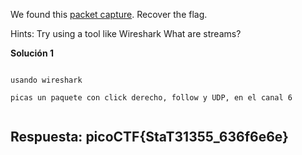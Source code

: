 

We found this [packet capture](https://jupiter.challenges.picoctf.org/static/483e50268fe7e015c49caf51a69063d0/capture.pcap). Recover the flag.


Hints:
Try using a tool like Wireshark
What are streams?


**Solución 1**

```

usando wireshark 

picas un paquete con click derecho, follow y UDP, en el canal 6


```



## Respuesta: **picoCTF{StaT31355_636f6e6e}**

